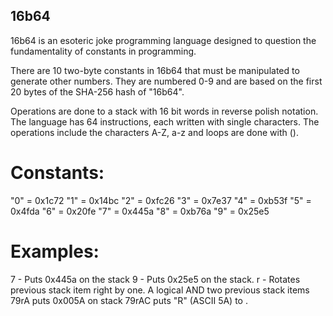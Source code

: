 ## 16b64

16b64 is an esoteric joke programming language designed to question the fundamentality of constants in programming. 

There are 10 two-byte constants in 16b64 that must be manipulated to generate other numbers. They are numbered 0-9 and are based on the first 20 bytes of the SHA-256 hash of "16b64". 

Operations are done to a stack with 16 bit words in reverse polish notation. The language has 64 instructions, each written with single characters. The operations include the characters A-Z, a-z and loops are done with ().

# Constants:
"0" = 0x1c72
"1" = 0x14bc
"2"  = 0xfc26
"3"  = 0x7e37
"4"   = 0xb53f
"5" = 0x4fda
"6"  = 0x20fe
"7"  = 0x445a
"8"  = 0xb76a
"9" = 0x25e5

# Examples:
7 - Puts 0x445a on the stack
9 - Puts 0x25e5 on the stack.
r - Rotates previous stack item right by one.
A logical AND two previous stack items
79rA puts 0x005A on stack 
79rAC puts "R" (ASCII 5A) to <stdout>.
